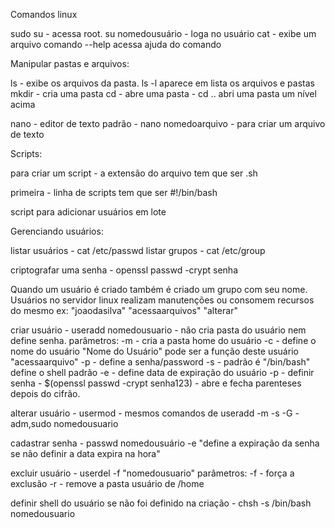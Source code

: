 

Comandos linux

sudo su - acessa root.
su nomedousuário - loga no usuário
cat - exibe um arquivo
comando --help acessa ajuda do comando

Manipular pastas e arquivos: 

ls - exibe os arquivos da pasta. ls -l aparece em lista os arquivos e pastas
mkdir - cria uma pasta
cd - abre uma pasta - cd .. abri uma pasta um nível acima

nano - editor de texto padrão - nano nomedoarquivo - para criar um arquivo de texto

Scripts:

para criar um script - a extensão do arquivo tem que ser .sh

primeira - linha de scripts tem que ser #!/bin/bash

script para adicionar usuários em lote

Gerenciando usuários:

listar usuários - cat /etc/passwd
listar grupos - cat /etc/group

criptografar uma senha - openssl passwd -crypt senha 

Quando um usuário é criado também é criado um grupo com seu nome.
Usuários no servidor linux realizam manutenções ou consomem recursos do mesmo ex: "joaodasilva" "acessaarquivos" "alterar"

criar usuário - useradd nomedousuario - não cria pasta do usuário nem define senha.
parâmetros: 	-m - cria a pasta home do usuário
		-c - define o nome do usuário "Nome do Usuário" pode ser a função deste usuário "acessaarquivo"
		-p - define a senha/password
		-s - padrão é "/bin/bash" define o shell padrão
		-e - define data de expiração do usuário
		-p - definir senha - $(openssl passwd -crypt senha123) - abre e fecha parenteses depois do cifrão.

alterar usuário - usermod - mesmos comandos de useradd -m -s
		-G - adm,sudo nomedousuario

cadastrar senha - passwd nomedousuário -e "define a expiração da senha se não definir a data expira na hora"

excluir usuário - userdel -f "nomedousuario"
parâmetros: 	-f - força a exclusão
		-r - remove a pasta usuário de /home

definir shell do usuário se não foi definido na criação - chsh -s /bin/bash nomedousuario

